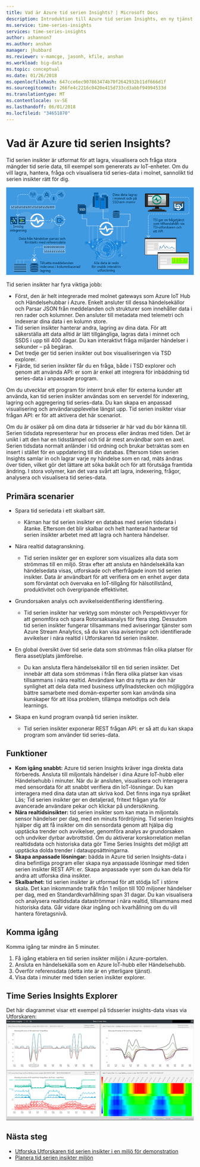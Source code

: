 ```yaml
---
title: Vad är Azure tid serien Insights? | Microsoft Docs
description: Introduktion till Azure tid serien Insights, en ny tjänst för tid serien dataanalys och IoT-lösningar.
ms.service: time-series-insights
services: time-series-insights
author: ashannon7
ms.author: anshan
manager: jhubbard
ms.reviewer: v-mamcge, jasonh, kfile, anshan
ms.workload: big-data
ms.topic: conceptual
ms.date: 01/26/2018
ms.openlocfilehash: 647cce6ec907863474b70f2642932b11df666d1f
ms.sourcegitcommit: 266fe4c2216c0420e415d733cd3abbf94994533d
ms.translationtype: MT
ms.contentlocale: sv-SE
ms.lasthandoff: 06/01/2018
ms.locfileid: "34651870"
---
```

# <a name="what-is-azure-time-series-insights"></a>Vad är Azure tid serien Insights?

Tid serien insikter är utformat för att lagra, visualisera och fråga stora mängder tid serie data, till exempel som genererats av IoT-enheter.  Om du vill lagra, hantera, fråga och visualisera tid series-data i molnet, sannolikt tid serien insikter rätt för dig.  

![Tid serien insikter flödesschema](media/overview/time-series-insights-flowchart.png)

Tid serien insikter har fyra viktiga jobb:

- Först, den är helt integrerade med molnet gateways som Azure IoT Hub och Händelsehubbar i Azure. Enkelt ansluter till dessa händelsekällor och Parsar JSON från meddelanden och strukturer som innehåller data i ren rader och kolumner. Den ansluter till metadata med telemetri och indexerar dina data i en kolumn store.
- Tid serien insikter hanterar andra, lagring av dina data. För att säkerställa att data alltid är lätt tillgängliga, lagras data i minnet och SSDS i upp till 400 dagar. Du kan interaktivt fråga miljarder händelser i sekunder – på begäran.
- Det tredje ger tid serien insikter out box visualiseringen via TSD explorer.  
- Fjärde, tid serien insikter får du en fråga, både i TSD explorer och genom att använda API: er som är enkel att integrera för inbäddning tid series-data i anpassade program.  

Om du utvecklar ett program för internt bruk eller för externa kunder att använda, kan tid serien insikter användas som en serverdel för indexering, lagring och aggregering tid series-data. Du kan skapa en anpassad visualisering och användarupplevelse längst upp.  Tid serien insikter visar frågan API: er för att aktivera det här scenariot.  

Om du är osäker på om dina data är tidsserier är här vad du bör känna till.  Serien tidsdata representerar hur en process eller ändras med tiden.  Det är unikt i att den har en tidsstämpel och tid är mest användbar som en axel.  Serien tidsdata normalt anländer i tid ordning och brukar betraktas som en insert i stället för en uppdatering till din databas.  Eftersom tiden serien Insights samlar in och lagrar varje ny händelse som en rad, mäts ändras över tiden, vilket gör det lättare att söka bakåt och för att förutsäga framtida ändring.  I stora volymer, kan det vara svårt att lagra, indexering, frågor, analysera och visualisera tid series-data.  

## <a name="primary-scenarios"></a>Primära scenarier

- Spara tid seriedata i ett skalbart sätt.  
  - Kärnan har tid serien insikter en databas med serien tidsdata i åtanke.  Eftersom det blir skalbar och helt hanterad hanterar tid serien insikter arbetet med att lagra och hantera händelser.

- Nära realtid datagranskning.  
  - Tid serien insikter ger en explorer som visualizes alla data som strömmas till en miljö.  Strax efter att ansluta en händelsekälla kan händelsedata visas, utforskade och efterfrågade inom tid serien insikter.  Data är användbart för att verifiera om en enhet avger data som förväntat och övervaka en IoT-tillgång för hälsotillstånd, produktivitet och övergripande effektivitet.  

- Grundorsaken analys och avvikelseidentifiering identifiering.
  - Tid serien insikter har verktyg som mönster och Perspektivvyer för att genomföra och spara Rotorsaksanalys för flera steg.  Dessutom tid serien insikter fungerar tillsammans med aviseringar tjänster som Azure Stream Analytics, så du kan visa aviseringar och identifierade avvikelser i nära realtid i Utforskaren tid serien insikter.  

- En global översikt över tid serie data som strömmas från olika platser för flera asset/plats jämförelse.
  - Du kan ansluta flera händelsekällor till en tid serien insikter.  Det innebär att data som strömmas i från flera olika platser kan visas tillsammans i nära realtid.  Användare kan dra nytta av den här synlighet att dela data med business utfyllnadstecken och möjliggöra bättre samarbete med domän-experter som kan använda sina kunskaper för att lösa problem, tillämpa metodtips och dela learnings.

- Skapa en kund program ovanpå tid serien insikter. 
  - Tid serien insikter exponerar REST frågan API: er så att du kan skapa program som använder tid series-data.

## <a name="capabilities"></a>Funktioner

- **Kom igång snabbt:** Azure tid serien Insights kräver inga direkta data förbereds. Ansluta till miljontals händelser i dina Azure IoT-hubb eller Händelsehubb i minuter. När du är ansluten, visualisera och interagera med sensordata för att snabbt verifiera din IoT-lösningar. Du kan interagera med dina data utan att skriva kod.
Det finns inga nya språket Läs; Tid serien insikter ger en detaljerad, fritext frågan yta för avancerade användare pekar och klickar på undersökning.
- **Nära realtidsinsikter:** tid serien insikter som kan mata in miljontals sensor händelser per dag, med en minuts fördröjning. Tid serien Insights hjälper dig att få insikter om din sensordata genom att hjälpa dig upptäcka trender och avvikelser, genomföra analys av grundorsaken och undviker dyrbar avbrottstid. Om du aktiverar korskorrelation mellan realtidsdata och historiska data gör Time Series Insights det möjligt att upptäcka dolda trender i datauppsättningarna.
- **Skapa anpassade lösningar:** bädda in Azure tid serien Insights-data i dina befintliga program eller skapa nya anpassade lösningar med tiden serien insikter REST API: er. Skapa anpassade vyer som du kan dela för andra att utforska dina insikter.
- **Skalbarhet:** tid serien insikter är utformad för att stödja IoT i större skala. Det kan inkommande trafik från 1 miljon till 100 miljoner händelser per dag, med en Standardkvarhållning span 31 dagar. Du kan visualisera och analysera realtidsdata dataströmmar i nära realtid, tillsammans med historiska data. Går vidare ökar ingång och kvarhållning om du vill hantera företagsnivå.

## <a name="getting-started"></a>Komma igång
Komma igång tar mindre än 5 minuter. 

1.  Få igång etablera en tid serien insikter miljön i Azure-portalen. 
2.  Ansluta en händelsekälla som en Azure IoT-hubb eller Händelsehubb.  
3.  Överför referensdata (detta inte är en ytterligare tjänst).
4.  Visa data i minuter med tiden serien insikter explorer.

## <a name="time-series-insights-explorer"></a>Time Series Insights Explorer
Det här diagrammet visar ett exempel på tidsserier insights-data visas via Utforskaren: ![tid serien insikter explorer](media/time-series-insights-explorer/explorer4.png)

## <a name="next-steps"></a>Nästa steg
 - [Utforska Utforskaren tid serien insikter i en miljö för demonstration](./time-series-quickstart.md)
 - [Planera tid serien insikter miljön](time-series-insights-environment-planning.md)

